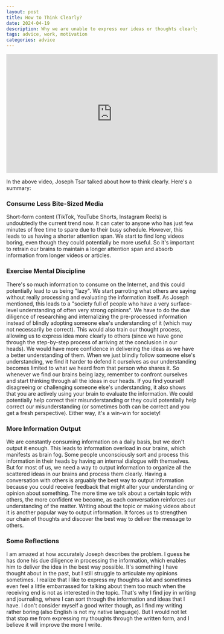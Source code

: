 ```yaml
---
layout: post
title: How to Think Clearly?
date: 2024-04-19
description: Why we are unable to express our ideas or thoughts clearly...
tags: advice, work, motivation
categories: advice
---
```


<iframe width="560" height="315" src="https://www.youtube.com/embed/WzsPAmeDykw?si=xIs1sWa23IrsJbgh" title="YouTube video player" frameborder="0" allow="accelerometer; autoplay; clipboard-write; encrypted-media; gyroscope; picture-in-picture; web-share" referrerpolicy="strict-origin-when-cross-origin" allowfullscreen></iframe>

In the above video, Joseph Tsar talked about how to think clearly. Here's a summary:

### Consume Less Bite-Sized Media
Short-form content (TikTok, YouTube Shorts, Instagram Reels) is undoubtedly the current trend now. It can cater to anyone who has just few minutes of free time to spare due to their busy schedule. However, this leads to us having a shorter attention span. We start to find long videos boring, even though they could potentially be more useful. So it's important to retrain our brains to maintain a longer attention span and absorb information from longer videos or articles.

### Exercise Mental Discipline
There's so much information to consume on the Internet, and this could potentially lead to us being "lazy". We start parroting what others are saying without really processing and evaluating the information itself. As Joseph mentioned, this leads to a "society full of people who have a very surface-level understanding of often very strong opinions". We have to do the due diligence of researching and internalizing the pre-processed information instead of blindly adopting someone else's understanding of it (which may not necessarily be correct). This would also train our thought process, allowing us to express idea more clearly to others (since we have gone through the step-by-step process of arriving at the conclusion in our heads). We would have more confidence in delivering the ideas as we have a better understanding of them. When we just blindly follow someone else's understanding, we find it harder to defend it ourselves as our understanding becomes limited to what we heard from that person who shares it. So whenever we find our brains being lazy, remember to confront ourselves and start thinking through all the ideas in our heads. If you find yourself disagreeing or challenging someone else's understanding, it also shows that you are actively using your brain to evaluate the information. We could potentially help correct their misunderstanding or they could potentially help correct our misunderstanding (or sometimes both can be correct and you get a fresh perspective). Either way, it's a win-win for society!

### More Information Output
We are constantly consuming information on a daily basis, but we don't output it enough. This leads to information overload in our brains, which manifests as brain fog. Some people unconsciously sort and process this information in their heads by having an internal dialogue with themselves. But for most of us, we need a way to output information to organize all the scattered ideas in our brains and process them clearly. Having a conversation with others is arguably the best way to output information because you could receive feedback that might alter your understanding or opinion about something. The more time we talk about a certain topic with others, the more confident we become, as each conversation reinforces our understanding of the matter. Writing about the topic or making videos about it is another popular way to output information. It forces us to strengthen our chain of thoughts and discover the best way to deliver the message to others.

### Some Reflections
I am amazed at how accurately Joseph describes the problem. I guess he has done his due diligence in processing the information, which enables him to deliver the idea in the best way possible. It's something I have thought about in the past, but I still struggle to articulate my opinions sometimes. I realize that I like to express my thoughts a lot and sometimes even feel a little embarrassed for talking about them too much when the receiving end is not as interested in the topic. That's why I find joy in writing and journaling, where I can sort through the information and ideas that I have. I don't consider myself a good writer though, as I find my writing rather boring (also English is not my native language). But I would not let that stop me from expressing my thoughts through the written form, and I believe it will improve the more I write.
